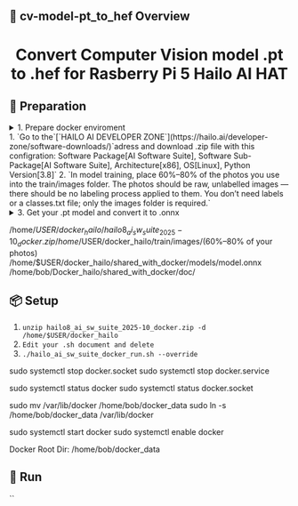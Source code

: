 ## 👀 cv-model-pt_to_hef Overview  
<h1 align="center">Convert Computer Vision model .pt to .hef for Rasberry Pi 5 Hailo AI HAT</h1>  

## 🔎 Preparation
<details>
<summary>1. Prepare docker enviroment </summary>

1. Run this .py code at the same directory with your .pt model:
```bash
sudo systemctl stop docker.socket
sudo systemctl stop docker.service

sudo systemctl status docker
sudo systemctl status docker.socket

sudo mv /var/lib/docker /home/bob/docker_data
sudo ln -s /home/bob/docker_data /var/lib/docker

sudo systemctl start docker
sudo systemctl enable docker

Docker Root Dir: /home/bob/docker_data
```
</details>
1. `Go to the`[`HAILO AI DEVELOPER ZONE`](https://hailo.ai/developer-zone/software-downloads/)`adress and download .zip file with this configration: Software Package[AI Software Suite], Software Sub-Package[AI Software Suite], Architecture[x86], OS[Linux], Python Version[3.8]`
2. `In model training, place 60%–80% of the photos you use into the train/images folder. The photos should be raw, unlabelled images — there should be no labeling process applied to them. You don’t need labels or a classes.txt file; only the images folder is required.`
<details>
<summary>3. Get your .pt model and convert it to .onnx</summary>

1. Run this .py code at the same directory with your .pt model:
```bash
!pip install ultralytics
from ultralytics import YOLO

model = YOLO("model.pt")
model.export(format="onnx")
```
</details>

/home/$USER/docker_hailo/hailo8_ai_sw_suite_2025-10_docker.zip
/home/$USER/docker_hailo/train/images/(60%–80% of your photos)
/home/$USER/docker_hailo/shared_with_docker/models/model.onnx
/home/bob/Docker_hailo/shared_with_docker/doc/

## 📦 Setup 
1. `unzip hailo8_ai_sw_suite_2025-10_docker.zip -d /home/$USER/docker_hailo`
2. `Edit your .sh document and delete `
3. `./hailo_ai_sw_suite_docker_run.sh --override`

sudo systemctl stop docker.socket
sudo systemctl stop docker.service

sudo systemctl status docker
sudo systemctl status docker.socket

sudo mv /var/lib/docker /home/bob/docker_data
sudo ln -s /home/bob/docker_data /var/lib/docker

sudo systemctl start docker
sudo systemctl enable docker

Docker Root Dir: /home/bob/docker_data





## 🎉 Run  
``
